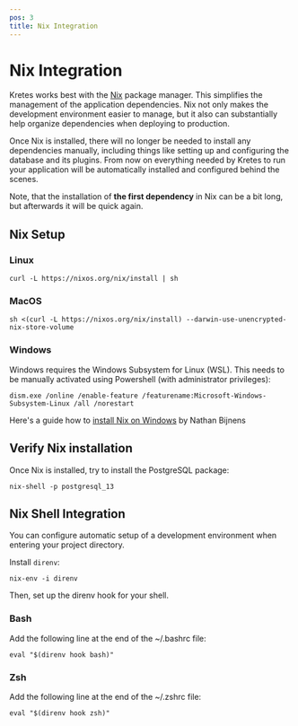 ```yaml
---
pos: 3
title: Nix Integration
---
```


# Nix Integration

Kretes works best with the [Nix](https://nixos.org/) package manager. This simplifies the management of the application dependencies. Nix not only makes the development environment easier to manage, but it also can substantially help organize dependencies when deploying to production.

Once Nix is installed, there will no longer be needed to install any dependencies manually, including things like setting up and configuring the database and its plugins. From now on everything needed by Kretes to run your application will be automatically installed and configured behind the scenes.

Note, that the installation of **the first dependency** in Nix can be a bit long, but afterwards it will be quick again.

## Nix Setup

### Linux

```
curl -L https://nixos.org/nix/install | sh
```

### MacOS

```
sh <(curl -L https://nixos.org/nix/install) --darwin-use-unencrypted-nix-store-volume
```

### Windows

Windows requires the Windows Subsystem for Linux (WSL). This needs to be manually activated using Powershell (with administrator privileges):

```
dism.exe /online /enable-feature /featurename:Microsoft-Windows-Subsystem-Linux /all /norestart
```

Here's a guide how to [install Nix on Windows](https://nathan.gs/2019/04/12/nix-on-windows/) by Nathan Bijnens

## Verify Nix installation

Once Nix is installed, try to install the PostgreSQL package:

```
nix-shell -p postgresql_13
```

## Nix Shell Integration

You can configure automatic setup of a development environment when entering your project directory.

Install `direnv`:

```
nix-env -i direnv
```

Then, set up the direnv hook for your shell.

### Bash

Add the following line at the end of the ~/.bashrc file:

```
eval "$(direnv hook bash)"
```

### Zsh

Add the following line at the end of the ~/.zshrc file:

```
eval "$(direnv hook zsh)"
```
